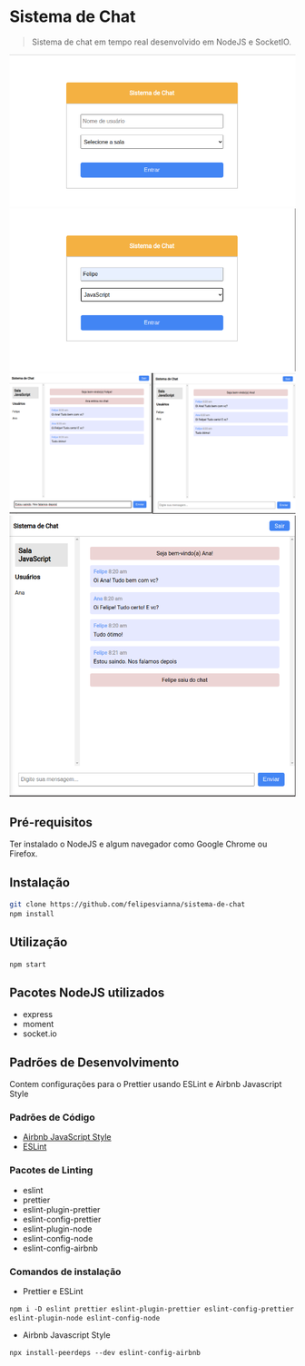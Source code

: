 # Sistema de Chat

> Sistema de chat em tempo real desenvolvido em NodeJS e SocketIO.

![Screenshot](docs/screen1.png)
![Screenshot](docs/screen2.png)
![Screenshot](docs/screen3.png)
![Screenshot](docs/screen4.png)

## Pré-requisitos

Ter instalado o NodeJS e algum navegador como Google Chrome ou Firefox.

## Instalação

```bash
git clone https://github.com/felipesvianna/sistema-de-chat
npm install
```

## Utilização

```bash
npm start
```

## Pacotes NodeJS utilizados

- express
- moment
- socket.io

## Padrões de Desenvolvimento

Contem configurações para o Prettier usando ESLint e Airbnb Javascript Style

### Padrões de Código

- [Airbnb JavaScript Style](https://github.com/airbnb/javascript)
- [ESLint](https://eslint.org/docs/rules/)

### Pacotes de Linting

- eslint
- prettier
- eslint-plugin-prettier
- eslint-config-prettier
- eslint-plugin-node
- eslint-config-node
- eslint-config-airbnb

### Comandos de instalação

- Prettier e ESLint

```
npm i -D eslint prettier eslint-plugin-prettier eslint-config-prettier eslint-plugin-node eslint-config-node
```

- Airbnb Javascript Style

```
npx install-peerdeps --dev eslint-config-airbnb

```
